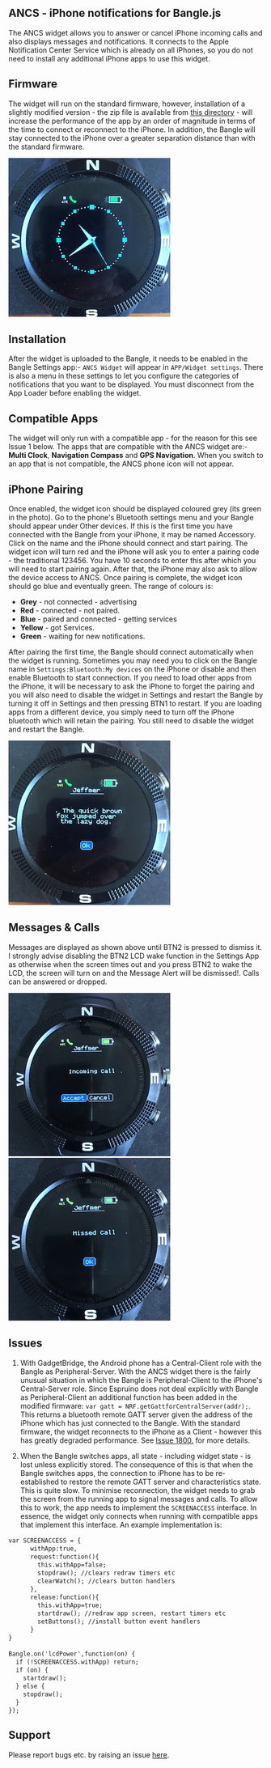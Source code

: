 ## ANCS - iPhone notifications for Bangle.js

The ANCS widget allows you to answer or cancel iPhone incoming calls and also displays messages and notifications. It connects to the Apple Notification Center Service which is already on all iPhones, so you do not need to install any additional iPhone apps to use this widget.

## Firmware

The widget will run on the standard firmware, however, installation of a slightly modified version - the zip file is available from [this directory](https://github.com/jeffmer/JeffsBangleAppsDev/tree/master/apps/widancs) - will increase the performance of the app by an order of magnitude in terms of the time to connect or reconnect to the iPhone. In addition, the Bangle will stay connected to the iPhone over a greater separation distance than with the standard firmware.

![](widget_pic.jpg)

## Installation

After the widget is uploaded to the Bangle, it needs to be enabled in the Bangle Settings app:- `ANCS Widget` will appear in `APP/Widget settings`. There is also a menu in these settings to let you configure the categories of notifications that you want to be displayed. You must disconnect from the App Loader before enabling the widget.

## Compatible Apps

The widget will only run with a compatible app - for the reason for this see Issue 1 below. The apps that are compatible with the ANCS widget are:- **Multi Clock**, **Navigation Compass** and **GPS Navigation**. When you switch to an app that is not compatible, the ANCS phone icon will not appear.

## iPhone Pairing

Once enabled, the widget icon should be displayed coloured grey (its green in the photo). Go to the phone's Bluetooth settings menu and your Bangle should appear under Other devices. If this is the first time you have connected with the Bangle from your iPhone, it may be named Accessory. Click on the name and the iPhone should connect and start pairing. The widget icon will turn red and the iPhone will ask you to enter a pairing code - the traditional 123456. You have 10 seconds to enter this after which you will need to start pairing again. After that, the iPhone may also ask to allow the device access to ANCS. Once pairing is complete, the widget icon should go blue and eventually green. The range of colours is:

- **Grey** - not connected - advertising
- **Red** - connected - not paired.
- **Blue** - paired and connected - getting services
- **Yellow** - got Services.
- **Green** - waiting for new notifications.

After pairing the first time, the Bangle should connect automatically when the widget is running. Sometimes you may need you to click on the Bangle name in `Settings:Bluetooth:My devices` on the iPhone or disable and then enable Bluetooth to start connection. If you need to load other apps from the iPhone, it will be necessary to ask the iPhone to forget the pairing and you will also need to disable the widget in Settings and restart the Bangle by turning it off in Settings and then pressing BTN1 to restart. If you are loading apps from a different device, you simply need to turn off the iPhone bluetooth which will retain the pairing. You still need to disable the widget and restart the Bangle.

![](message_pic.jpg)

## Messages & Calls

Messages are displayed as shown above until BTN2 is pressed to dismiss it. I strongly advise disabling the BTN2 LCD wake function in the Settings App as otherwise when the screen times out and you press BTN2 to wake the LCD, the screen will turn on and the Message Alert will be dismissed!. Calls can be answered or dropped.

![](call_pic.jpg) ![](missed_pic.jpg)

## Issues

1. With GadgetBridge, the Android phone has a Central-Client role with the Bangle as Peripheral-Server. With the ANCS widget there is the fairly unusual situation in which the Bangle is Peripheral-Client to the iPhone's Central-Server role. Since Espruino does not deal explicitly with Bangle as Peripheral-Client an additional function has been added in the modified firmware: `var gatt = NRF.getGattforCentralServer(addr);`. This returns a bluetooth remote GATT server given the address of the iPhone which has just connected to the Bangle. With the standard firmware, the widget reconnects to the iPhone as a Client - however this has greatly degraded performance. See [Issue 1800.](https://github.com/espruino/Espruino/issues/1800) for more details.

2. When the Bangle switches apps, all state - including widget state - is lost unless explicitly stored. The consequence of this is that when the Bangle switches apps, the connection to iPhone has to be re-established to restore the remote GATT server and characteristics state. This is quite slow. To minimise reconnection, the widget needs to grab the screen from the running app to signal messages and calls. To allow this to work, the app needs to implement the `SCREENACCESS` interface. In essence, the widget only connects when running with compatible apps that implement this interface. An example implementation is:

```
var SCREENACCESS = {
      withApp:true,
      request:function(){
        this.withApp=false;
        stopdraw(); //clears redraw timers etc
        clearWatch(); //clears button handlers
      },
      release:function(){
        this.withApp=true;
        startdraw(); //redraw app screen, restart timers etc
        setButtons(); //install button event handlers
      }
}

Bangle.on('lcdPower',function(on) {
  if (!SCREENACCESS.withApp) return;
  if (on) {
    startdraw();
  } else {
    stopdraw();
  }
});
```

## Support

Please report bugs etc. by raising an issue [here](https://github.com/jeffmer/JeffsBangleAppsDev).
